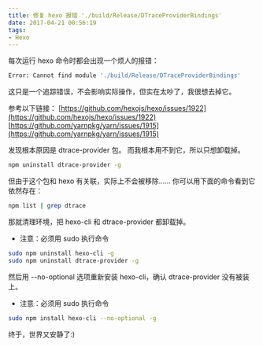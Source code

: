 ```yaml
---
title: 修复 hexo 报错 './build/Release/DTraceProviderBindings'
date: 2017-04-21 00:56:19
tags:
- Hexo
---
```


每次运行 hexo 命令时都会出现一个烦人的报错：

```sh
Error: Cannot find module './build/Release/DTraceProviderBindings'
```

这只是一个追踪错误，不会影响实际操作，但实在太吵了，我很想去掉它。

参考以下链接：
[https://github.com/hexojs/hexo/issues/1922](https://github.com/hexojs/hexo/issues/1922)
[https://github.com/yarnpkg/yarn/issues/1915](https://github.com/yarnpkg/yarn/issues/1915)

发现根本原因是 dtrace-provider 包。
而我根本用不到它，所以只想卸载掉。

```sh
npm uninstall dtrace-provider -g
```

但由于这个包和 hexo 有关联，实际上不会被移除……
你可以用下面的命令看到它依然存在：

```sh
npm list | grep dtrace
```

那就清理环境，把 hexo-cli 和 dtrace-provider 都卸载掉。

* 注意：必须用 sudo 执行命令

```sh
sudo npm uninstall hexo-cli -g
sudo npm uninstall dtrace-provider -g
```

然后用 --no-optional 选项重新安装 hexo-cli，确认 dtrace-provider 没有被装上。

* 注意：必须用 sudo 执行命令

```sh
sudo npm install hexo-cli --no-optional -g
```

终于，世界又安静了:)

